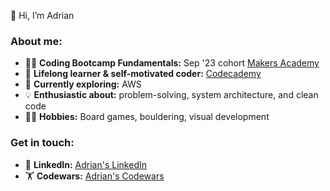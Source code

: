 👋 Hi, I’m Adrian

### About me:

- 👨‍💻 **Coding Bootcamp Fundamentals:** Sep '23 cohort [Makers Academy](https://makers.tech/)
- 📘 **Lifelong learner & self-motivated coder:** [Codecademy](https://www.codecademy.com/profiles/ADR-01)
- 🌱 **Currently exploring:** AWS
- 💡 **Enthusiastic about:** problem-solving, system architecture, and clean code
- 🚴‍♂️ **Hobbies:** Board games, bouldering, visual development

### Get in touch:
- 📄 **LinkedIn:** [Adrian's LinkedIn](https://www.linkedin.com/in/adrianburac)
- 🏋 **Codewars:** [Adrian's Codewars](https://www.codewars.com/users/GhostCoder9)

  
<!---
- 👀 I’m interested in ...
- 🌱 I’m currently learning ...
- 💞️ I’m looking to collaborate on ...
- 📫 How to reach me ...

AdrianBcode/AdrianBcode is a ✨ special ✨ repository because its `README.md` (this file) appears on your GitHub profile.
You can click the Preview link to take a look at your changes.
--->
